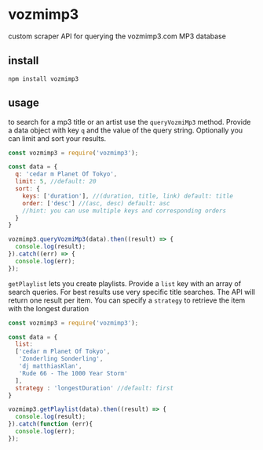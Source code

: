 # vozmimp3
custom scraper API for querying the vozmimp3.com MP3 database

## install

`npm install vozmimp3`

## usage

to search for a mp3 title or an artist use the `queryVozmiMp3` method. Provide a data object with key `q` and the value of the query string. Optionally you can limit and sort your results.

```javascript
const vozmimp3 = require('vozmimp3');

const data = {
  q: 'cedar m Planet Of Tokyo',
  limit: 5, //default: 20
  sort: {
    keys: ['duration'], //(duration, title, link) default: title  
    order: ['desc'] //(asc, desc) default: asc
    //hint: you can use multiple keys and corresponding orders
  }
}

vozmimp3.queryVozmiMp3(data).then((result) => {
  console.log(result);
}).catch((err) => {
  console.log(err);
});
```

`getPlaylist` lets you create playlists. Provide a `list` key with an array of search queries. For best results use very specific title searches. The API will return one result per item. You can specify a `strategy` to retrieve the item with the longest duration

```javascript
const vozmimp3 = require('vozmimp3');

const data = {
  list:
  ['cedar m Planet Of Tokyo',
   'Zonderling Sonderling',
   'dj matthiasKlan',
   'Rude 66 - The 1000 Year Storm'
  ],
  strategy : 'longestDuration' //default: first
}

vozmimp3.getPlaylist(data).then((result) => {
  console.log(result);
}).catch(function (err){
  console.log(err);
});
```
